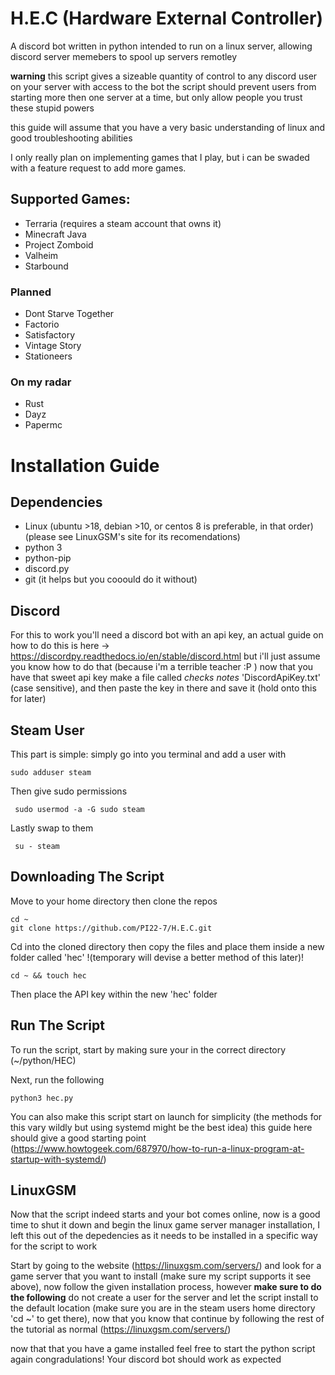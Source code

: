 # H.E.C (Hardware External Controller)
A discord bot written in python intended to run on a linux server, allowing discord server memebers to spool up servers remotley

**warning** this script gives a sizeable quantity of control to any discord user on your server with access to the bot
the script should prevent users from starting more then one server at a time, but only allow people you trust these stupid powers

this guide will assume that you have a very basic understanding of linux and good troubleshooting abilities

I only really plan on implementing games that I play, but i can be swaded with a feature request to add more games.

## Supported Games:
* Terraria (requires a steam account that owns it)
* Minecraft Java
* Project Zomboid
* Valheim
* Starbound

### Planned
* Dont Starve Together
* Factorio
* Satisfactory
* Vintage Story
* Stationeers

### On my radar
* Rust
* Dayz
* Papermc

# Installation Guide

## Dependencies
* Linux (ubuntu >18, debian >10, or centos 8 is preferable, in that order) (please see LinuxGSM's site for its recomendations)
* python 3
* python-pip
* discord.py
* git (it helps but you cooould do it without)

## Discord
 For this to work you'll need a discord bot with an api key,
 an actual guide on how to do this is here -> https://discordpy.readthedocs.io/en/stable/discord.html
 but i'll just assume you know how to do that (because i'm a terrible teacher :P )
 now that you have that sweet api key make a file called *checks notes* 'DiscordApiKey.txt' (case sensitive), and then paste the key in there and save it (hold onto this for later)

## Steam User
 This part is simple: simply go into you terminal and add a user with
 
    sudo adduser steam

 Then give sudo permissions
 
     sudo usermod -a -G sudo steam
 
 Lastly swap to them
 
     su - steam

## Downloading The Script
 Move to your home directory then clone the repos

    cd ~
    git clone https://github.com/PI22-7/H.E.C.git
   
 Cd into the cloned directory then copy the files and place them inside a new folder called 'hec' !(temporary will devise a better method of this later)!

    cd ~ && touch hec 

 Then place the API key within the new 'hec' folder

## Run The Script
 To run the script, start by making sure your in the correct directory (~/python/HEC)

 Next, run the following

    python3 hec.py

 You can also make this script start on launch for simplicity (the methods for this vary wildly but using systemd might be the best idea)
 this guide here should give a good starting point (https://www.howtogeek.com/687970/how-to-run-a-linux-program-at-startup-with-systemd/)

## LinuxGSM
 Now that the script indeed starts and your bot comes online, now is a good time to shut it down and begin the linux game server manager installation, I left this out of the depedencies as it needs to be installed in a specific way for the script to work

 Start by going to the website (https://linuxgsm.com/servers/) and look for a game server that you want to install (make sure my script supports it see above), now follow the given installation process, however **make sure to do the following** do not create a user for the server and let the script install to the default location (make sure you are in the steam users home directory 'cd ~' to get there), now that you know that continue by following the rest of the tutorial as normal  (https://linuxgsm.com/servers/) 

 now that that you have a game installed feel free to start the python script again
 congradulations! Your discord bot should work as expected